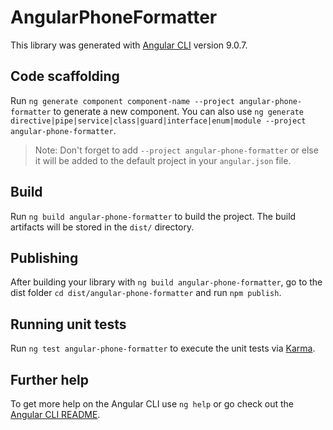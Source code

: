 # AngularPhoneFormatter

This library was generated with [Angular CLI](https://github.com/angular/angular-cli) version 9.0.7.

## Code scaffolding

Run `ng generate component component-name --project angular-phone-formatter` to generate a new component. You can also use `ng generate directive|pipe|service|class|guard|interface|enum|module --project angular-phone-formatter`.
> Note: Don't forget to add `--project angular-phone-formatter` or else it will be added to the default project in your `angular.json` file. 

## Build

Run `ng build angular-phone-formatter` to build the project. The build artifacts will be stored in the `dist/` directory.

## Publishing

After building your library with `ng build angular-phone-formatter`, go to the dist folder `cd dist/angular-phone-formatter` and run `npm publish`.

## Running unit tests

Run `ng test angular-phone-formatter` to execute the unit tests via [Karma](https://karma-runner.github.io).

## Further help

To get more help on the Angular CLI use `ng help` or go check out the [Angular CLI README](https://github.com/angular/angular-cli/blob/master/README.md).

